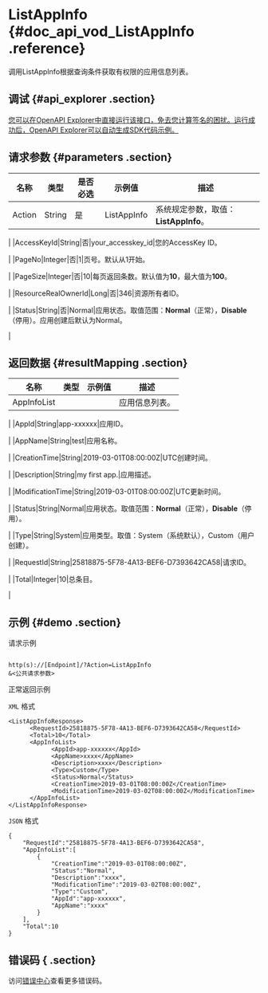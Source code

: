 # ListAppInfo {#doc_api_vod_ListAppInfo .reference}

调用ListAppInfo根据查询条件获取有权限的应用信息列表。

## 调试 {#api_explorer .section}

[您可以在OpenAPI Explorer中直接运行该接口，免去您计算签名的困扰。运行成功后，OpenAPI Explorer可以自动生成SDK代码示例。](https://api.aliyun.com/#product=vod&api=ListAppInfo&type=RPC&version=2017-03-21)

## 请求参数 {#parameters .section}

|名称|类型|是否必选|示例值|描述|
|--|--|----|---|--|
|Action|String|是|ListAppInfo|系统规定参数，取值：**ListAppInfo**。

 |
|AccessKeyId|String|否|your\_accesskey\_id|您的AccessKey ID。

 |
|PageNo|Integer|否|1|页号。默认从1开始。

 |
|PageSize|Integer|否|10|每页返回条数。默认值为**10**，最大值为**100**。

 |
|ResourceRealOwnerId|Long|否|346|资源所有者ID。

 |
|Status|String|否|Normal|应用状态。取值范围：**Normal**（正常），**Disable**（停用）。应用创建后默认为Normal。

 |

## 返回数据 {#resultMapping .section}

|名称|类型|示例值|描述|
|--|--|---|--|
|AppInfoList| | |应用信息列表。

 |
|AppId|String|app-xxxxxx|应用ID。

 |
|AppName|String|test|应用名称。

 |
|CreationTime|String|2019-03-01T08:00:00Z|UTC创建时间。

 |
|Description|String|my first app.|应用描述。

 |
|ModificationTime|String|2019-03-01T08:00:00Z|UTC更新时间。

 |
|Status|String|Normal|应用状态。取值范围：**Normal**（正常），**Disable**（停用）。

 |
|Type|String|System|应用类型。取值：System（系统默认），Custom（用户创建）。

 |
|RequestId|String|25818875-5F78-4A13-BEF6-D7393642CA58|请求ID。

 |
|Total|Integer|10|总条目。

 |

## 示例 {#demo .section}

请求示例

``` {#request_demo}

http(s)://[Endpoint]/?Action=ListAppInfo
&<公共请求参数>

```

正常返回示例

`XML` 格式

``` {#xml_return_success_demo}
<ListAppInfoResponse>
	  <RequestId>25818875-5F78-4A13-BEF6-D7393642CA58</RequestId>
	  <Total>10</Total>
	  <AppInfoList>
		    <AppId>app-xxxxxx</AppId>
		    <AppName>xxxx</AppName>
		    <Description>xxxx</Description>
		    <Type>Custom</Type>
		    <Status>Normal</Status>
		    <CreationTime>2019-03-01T08:00:00Z</CreationTime>
		    <ModificationTime>2019-03-02T08:00:00Z</ModificationTime>
	  </AppInfoList>
</ListAppInfoResponse>
```

`JSON` 格式

``` {#json_return_success_demo}
{
	"RequestId":"25818875-5F78-4A13-BEF6-D7393642CA58",
	"AppInfoList":[
		{
			"CreationTime":"2019-03-01T08:00:00Z",
			"Status":"Normal",
			"Description":"xxxx",
			"ModificationTime":"2019-03-02T08:00:00Z",
			"Type":"Custom",
			"AppId":"app-xxxxxx",
			"AppName":"xxxx"
		}
	],
	"Total":10
}
```

## 错误码 { .section}

访问[错误中心](https://error-center.aliyun.com/status/product/vod)查看更多错误码。

